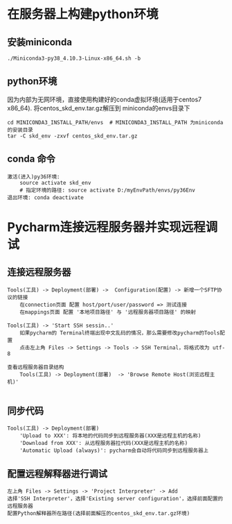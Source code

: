 # 在服务器上构建python环境
## 安装miniconda 

```
./Miniconda3-py38_4.10.3-Linux-x86_64.sh -b
```

## python环境
因为内部为无网环境，直接使用构建好的conda虚拟环境(适用于centos7 x86_64).
将centos_skd_env.tar.gz解压到 miniconda的envs目录下
```
cd MINICONDA3_INSTALL_PATH/envs  # MINICONDA3_INSTALL_PATH 为miniconda的安装目录
tar -C skd_env -zxvf centos_skd_env.tar.gz
```

## conda 命令
```
激活(进入)py36环境:
    source activate skd_env 
    # 指定环境的路径: source activate D:/myEnvPath/envs/py36Env
退出环境: conda deactivate 
```


# Pycharm连接远程服务器并实现远程调试
## 连接远程服务器

```
Tools(工具) -> Deployment(部署) ->  Configuration(配置) -> 新增一个SFTP协议的链接
    在connection页面 配置 host/port/user/password => 测试连接
    在mappings页面 配置 '本地项目路径' 与 '远程服务器项目路径' 的映射

Tools(工具) -> 'Start SSH sessin..'
    如果pycharm的 Terminal终端出现中文乱码的情况，那么需要修改pycharm的Tools配置
    点击左上角 Files -> Settings -> Tools -> SSH Terminal，将格式改为 utf-8
    
查看远程服务器目录结构
    Tools(工具) -> Deployment(部署)  -> 'Browse Remote Host(浏览远程主机)'
    

```

## 同步代码
```
Tools(工具) -> Deployment(部署)
    'Upload to XXX': 将本地的代码同步到远程服务器(XXX是远程主机的名称)
    'Download from XXX': 从远程服务器拉代码(XXX是远程主机的名称)
    'Automatic Upload (always)': pycharm会自动将代码同步到远程服务器上
```

## 配置远程解释器进行调试
```
左上角 Files -> Settings -> 'Project Interpreter' -> Add
选择'SSH Interpreter'，选择'Existing server configuration'，选择前面配置的远程服务器
配置Python解释器所在路径(选择前面解压的centos_skd_env.tar.gz环境)
```


